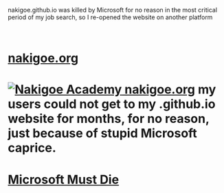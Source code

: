nakigoe.github.io was killed by Microsoft for no reason in the most critical period of my job search, so I re-opened the website on another platform

<br><h1><a href="https://nakigoe.org">nakigoe.org</a><h1>
<a href="https://nakigoe.org">
<img src="https://nakigoe.org/_SVG/nakigoe-academy-black.svg" alt="Nakigoe Academy">
nakigoe.org</a>
my users could not get to my .github.io website for months, for no reason, just because of stupid Microsoft caprice.
<h1><a href="https://nakigoe.org/articles/rev.html">Microsoft Must Die</a></h1>
